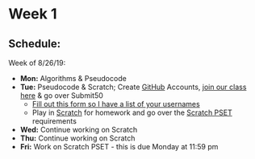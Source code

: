 # Week 1

## Schedule:

Week of 8/26/19:
  - **Mon:** Algorithms & Pseudocode
  - **Tue:** Pseudocode & Scratch; Create [GitHub](https://github.com/join) Accounts, [join our class here](https://submit.cs50.io/invites/b17dae71d9284fc78fd9a8ed34b4ff42) & go over Submit50
    - [Fill out this form so I have a list of your usernames](https://forms.microsoft.com/Pages/ResponsePage.aspx?id=pzkNu6tRKkuypSiSsDYamccaKXZ-XoNApSiIBzYo6sNURFhEWVNXQjI4VUxUNVZCTkcxNVBQVENMNy4u)
    - Play in [Scratch](https://scratch.mit.edu) for homework and go over the [Scratch PSET](https://docs.cs50.net/2019/ap/problems/scratch/scratch.html) requirements
  - **Wed:** Continue working on Scratch
  - **Thu:** Continue working on Scratch
  - **Fri:** Work on Scratch PSET - this is due Monday at 11:59 pm